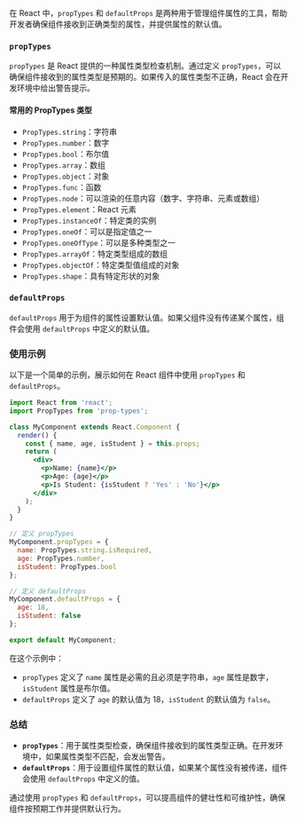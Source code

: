在 React 中，`propTypes` 和 `defaultProps` 是两种用于管理组件属性的工具，帮助开发者确保组件接收到正确类型的属性，并提供属性的默认值。

### `propTypes`

`propTypes` 是 React 提供的一种属性类型检查机制。通过定义 `propTypes`，可以确保组件接收到的属性类型是预期的。如果传入的属性类型不正确，React 会在开发环境中给出警告提示。

#### 常用的 PropTypes 类型

- `PropTypes.string`：字符串
- `PropTypes.number`：数字
- `PropTypes.bool`：布尔值
- `PropTypes.array`：数组
- `PropTypes.object`：对象
- `PropTypes.func`：函数
- `PropTypes.node`：可以渲染的任意内容（数字、字符串、元素或数组）
- `PropTypes.element`：React 元素
- `PropTypes.instanceOf`：特定类的实例
- `PropTypes.oneOf`：可以是指定值之一
- `PropTypes.oneOfType`：可以是多种类型之一
- `PropTypes.arrayOf`：特定类型组成的数组
- `PropTypes.objectOf`：特定类型值组成的对象
- `PropTypes.shape`：具有特定形状的对象

### `defaultProps`

`defaultProps` 用于为组件的属性设置默认值。如果父组件没有传递某个属性，组件会使用 `defaultProps` 中定义的默认值。

### 使用示例

以下是一个简单的示例，展示如何在 React 组件中使用 `propTypes` 和 `defaultProps`。

```jsx
import React from 'react';
import PropTypes from 'prop-types';

class MyComponent extends React.Component {
  render() {
    const { name, age, isStudent } = this.props;
    return (
      <div>
        <p>Name: {name}</p>
        <p>Age: {age}</p>
        <p>Is Student: {isStudent ? 'Yes' : 'No'}</p>
      </div>
    );
  }
}

// 定义 propTypes
MyComponent.propTypes = {
  name: PropTypes.string.isRequired,
  age: PropTypes.number,
  isStudent: PropTypes.bool
};

// 定义 defaultProps
MyComponent.defaultProps = {
  age: 18,
  isStudent: false
};

export default MyComponent;
```

在这个示例中：

- `propTypes` 定义了 `name` 属性是必需的且必须是字符串，`age` 属性是数字，`isStudent` 属性是布尔值。
- `defaultProps` 定义了 `age` 的默认值为 18，`isStudent` 的默认值为 `false`。

### 总结

- **`propTypes`**：用于属性类型检查，确保组件接收到的属性类型正确。在开发环境中，如果属性类型不匹配，会发出警告。
- **`defaultProps`**：用于设置组件属性的默认值，如果某个属性没有被传递，组件会使用 `defaultProps` 中定义的值。

通过使用 `propTypes` 和 `defaultProps`，可以提高组件的健壮性和可维护性，确保组件按预期工作并提供默认行为。
